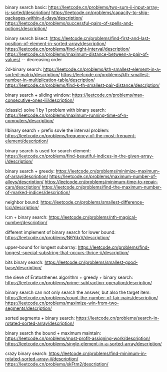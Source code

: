 binary search basic:
https://leetcode.cn/problems/two-sum-ii-input-array-is-sorted/description/
https://leetcode.cn/problems/capacity-to-ship-packages-within-d-days/description/
https://leetcode.cn/problems/successful-pairs-of-spells-and-potions/description/


binary search bisect:
https://leetcode.cn/problems/find-first-and-last-position-of-element-in-sorted-array/description/
https://leetcode.cn/problems/find-right-interval/description/
https://leetcode.cn/problems/maximum-distance-between-a-pair-of-values/ -- decreasing order

2d-binary search:
https://leetcode.cn/problems/kth-smallest-element-in-a-sorted-matrix/description/
https://leetcode.cn/problems/kth-smallest-number-in-multiplication-table/description/
https://leetcode.cn/problems/find-k-th-smallest-pair-distance/description/



binary search + sliding window:
https://leetcode.cn/problems/max-consecutive-ones-iii/description/

(classic) solve 1 by 1 problem with binary search:
https://leetcode.cn/problems/maximum-running-time-of-n-computers/description/


!!binary search + prefix sovle the interval problem:
https://leetcode.cn/problems/frequency-of-the-most-frequent-element/description/

binary search is used for search element: https://leetcode.cn/problems/find-beautiful-indices-in-the-given-array-i/description/

binary search + greedy:
https://leetcode.cn/problems/minimize-maximum-of-array/description/
https://leetcode.cn/problems/maximum-number-of-alloys/description/
https://leetcode.cn/problems/minimum-time-to-repair-cars/description/
https://leetcode.cn/problems/find-the-maximum-number-of-marked-indices/description/

neighbor bound: 
https://leetcode.cn/problems/smallest-difference-lcci/description/

lcm + binary search:
https://leetcode.cn/problems/nth-magical-number/description/

different implement of binary search for lower bound: 
https://leetcode.cn/problems/N6YdxV/description/

upper-bound for longest subarray: 
https://leetcode.cn/problems/find-longest-special-substring-that-occurs-thrice-ii/description/


bits binary search:
https://leetcode.cn/problems/smallest-good-base/description/

the sieve of Eratosthenes algorithm + greedy + binary search:
https://leetcode.cn/problems/prime-subtraction-operation/description/

binary search can not only search the answer, but also the target item:
https://leetcode.cn/problems/count-the-number-of-fair-pairs/description/
https://leetcode.cn/problems/maximize-win-from-two-segments/description/


sorted segments + binary search:
https://leetcode.cn/problems/search-in-rotated-sorted-array/description/


binary search the bound + maximum maintain:
https://leetcode.cn/problems/most-profit-assigning-work/description/
https://leetcode.cn/problems/single-element-in-a-sorted-array/description/


crazy binary search:
https://leetcode.cn/problems/find-minimum-in-rotated-sorted-array-ii/description/
https://leetcode.cn/problems/skFtm2/description/
